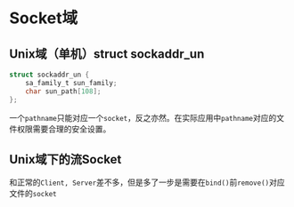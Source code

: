 # Socket域
## Unix域（单机）struct sockaddr_un
```c
struct sockaddr_un {
    sa_family_t sun_family;
    char sun_path[108];
};
```
一个`pathname`只能对应一个`socket`，反之亦然。在实际应用中`pathname`对应的文件权限需要合理的安全设置。

## Unix域下的流Socket
和正常的`Client, Server`差不多，但是多了一步是需要在`bind()`前`remove()`对应文件的`socket`
